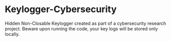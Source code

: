 # Keylogger-Cybersecurity
Hidden Non-Closable Keylogger created as part of a cybersecurity research project. Beware upon running the code, your key logs will be stored only locally.
